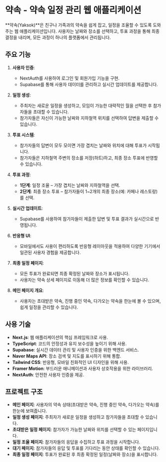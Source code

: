 # 약속 - 약속 일정 관리 웹 애플리케이션

**약속(Yaksok)**은 친구나 가족과의 약속을 쉽게 잡고, 일정을 조율할 수 있도록 도와주는 웹 애플리케이션입니다. 사용자는 날짜와 장소를 선택하고, 투표 과정을 통해 최종 결정을 내리며, 모든 과정이 하나의 플랫폼에서 관리됩니다.

## 주요 기능

1. **사용자 인증**:

   - NextAuth를 사용하여 로그인 및 회원가입 기능을 구현.
   - Supabase를 통해 사용자 데이터를 관리하고 실시간 업데이트를 제공합니다.

2. **일정 생성**:

   - 주최자는 새로운 일정을 생성하고, 모임이 가능한 대략적인 월을 선택한 후 참가자들을 초대할 수 있습니다.
   - 참가자들은 자신이 가능한 날짜와 지하철역 위치를 선택하여 답변을 제출할 수 있습니다.

3. **투표 시스템**:

   - 참가자들의 답변이 모두 모이면 가장 겹치는 날짜와 위치에 대해 투표가 시작됩니다.
   - 참가자들은 지하철역 주변의 장소를 저장(하트)하고, 최종 장소 투표에 반영할 수 있습니다.

4. **투표 과정**:

   - **1단계**: 일정 조율 – 가장 겹치는 날짜와 지하철역을 선택.
   - **2단계**: 최종 장소 투표 – 참가자들이 1~2개의 최종 장소(예: 카페나 레스토랑)를 선택.

5. **실시간 업데이트**:

   - Supabase를 사용하여 참가자들이 제출한 답변 및 투표 결과가 실시간으로 반영됩니다.

6. **반응형 UI**:

   - 모바일에서도 사용이 편리하도록 반응형 레이아웃을 적용하여 다양한 기기에서 일관된 사용자 경험을 제공합니다.

7. **최종 일정 페이지**:

   - 모든 투표가 완료되면 최종 확정된 날짜와 장소가 표시됩니다.
   - 사용자는 약속 상세 페이지로 이동해 더 많은 정보를 확인할 수 있습니다.

8. **메인 페이지 개요**:
   - 사용자는 초대받은 약속, 진행 중인 약속, 다가오는 약속을 한눈에 볼 수 있으며, 쉽게 일정을 관리할 수 있습니다.

## 사용 기술

- **Next.js**: 웹 애플리케이션의 핵심 프레임워크로 사용.
- **TypeScript**: 코드의 안정성과 유지 보수성을 높이기 위해 사용.
- **Supabase**: 실시간 데이터 관리 및 사용자 인증을 위한 백엔드 서비스.
- **Naver Maps API**: 장소 검색 및 지도를 표시하기 위해 통합.
- **Tailwind CSS**: 반응형, 모바일 친화적인 UI 디자인을 위해 사용.
- **Framer Motion**: 부드러운 애니메이션과 사용자 상호작용을 위한 라이브러리.
- **NextAuth**: 안전한 사용자 인증을 제공.

## 프로젝트 구조

- **메인 페이지**: 사용자의 약속 상태(초대받은 약속, 진행 중인 약속, 다가오는 약속)를 한눈에 보여줍니다.
- **일정 생성 페이지**: 주최자가 새로운 일정을 생성하고 참가자들을 초대할 수 있습니다.
- **초대받은 일정 페이지**: 참가자가 가능한 날짜와 위치를 선택할 수 있는 페이지입니다.
- **일정 조율 페이지**: 참가자들의 응답을 수집하고 투표 과정을 시작합니다.
- **대기 페이지**: 참가자들의 응답 및 투표를 기다리는 동안 상태를 확인할 수 있습니다.
- **최종 일정 페이지**: 투표가 완료된 후 최종 확정된 일정(날짜와 장소)을 표시합니다.
